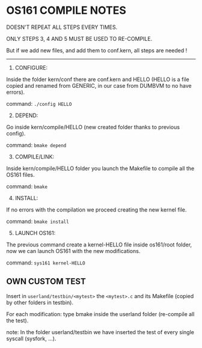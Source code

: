 # OS161 COMPILE NOTES

DOESN'T REPEAT ALL STEPS EVERY TIMES.

ONLY STEPS 3, 4 AND 5 MUST BE USED TO RE-COMPILE.

But if we add new files, and add them to conf.kern, all steps are needed !

----------------------
1. CONFIGURE:

Inside the folder kern/conf there are conf.kern and HELLO (HELLO is a file copied and renamed from GENERIC, in our case from DUMBVM to no have errors).

command: `./config HELLO`

2. DEPEND:

Go inside kern/compile/HELLO (new created folder thanks to previous config).

command: `bmake depend`

3. COMPILE/LINK:

Inside kern/compile/HELLO folder you launch the Makefile to compile all the OS161 files.

command: `bmake`

4. INSTALL:

If no errors with the compilation we proceed creating the new kernel file.

command: `bmake install`

5. LAUNCH OS161:

The previous command create a kernel-HELLO file inside os161/root folder, now we can launch OS161 with the new modifications.

command: `sys161 kernel-HELLO`

## OWN CUSTOM TEST
Insert in `userland/testbin/<mytest>` the `<mytest>.c` and its Makefile (copied by other folders in testbin).

For each modification: type bmake inside the userland folder (re-compile all the test).

note: In the folder userland/testbin we have inserted the test of every single syscall (sysfork, ...).









